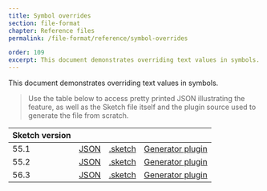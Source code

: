 ```yaml
---
title: Symbol overrides
section: file-format
chapter: Reference files
permalink: /file-format/reference/symbol-overrides

order: 109
excerpt: This document demonstrates overriding text values in symbols.
---
```


This document demonstrates overriding text values in symbols.

> Use the table below to access pretty printed JSON illustrating the feature, as well as the Sketch file itself and the plugin source used to generate the file from scratch.

| Sketch version |                                                                                                               |                                                                                                                         |                                                                                                                                                      |
| -------------- | ------------------------------------------------------------------------------------------------------------- | ----------------------------------------------------------------------------------------------------------------------- | ---------------------------------------------------------------------------------------------------------------------------------------------------- |
| 55.1           | [JSON](https://github.com/BohemianCoding/SketchAPI/tree/develop/reference-files/55.1/symbol-overrides/output) | [.sketch](https://github.com/BohemianCoding/SketchAPI/tree/develop/reference-files/55.1/symbol-overrides/output.sketch) | [Generator plugin](https://github.com/BohemianCoding/SketchAPI/tree/develop/reference-files/plugin.sketchplugin/Contents/Sketch/symbol-overrides.js) |
| 55.2           | [JSON](https://github.com/BohemianCoding/SketchAPI/tree/develop/reference-files/55.2/symbol-overrides/output) | [.sketch](https://github.com/BohemianCoding/SketchAPI/tree/develop/reference-files/55.2/symbol-overrides/output.sketch) | [Generator plugin](https://github.com/BohemianCoding/SketchAPI/tree/develop/reference-files/plugin.sketchplugin/Contents/Sketch/symbol-overrides.js) |
| 56.3           | [JSON](https://github.com/BohemianCoding/SketchAPI/tree/develop/reference-files/56.3/symbol-overrides/output) | [.sketch](https://github.com/BohemianCoding/SketchAPI/tree/develop/reference-files/56.3/symbol-overrides/output.sketch) | [Generator plugin](https://github.com/BohemianCoding/SketchAPI/tree/develop/reference-files/plugin.sketchplugin/Contents/Sketch/symbol-overrides.js) |
